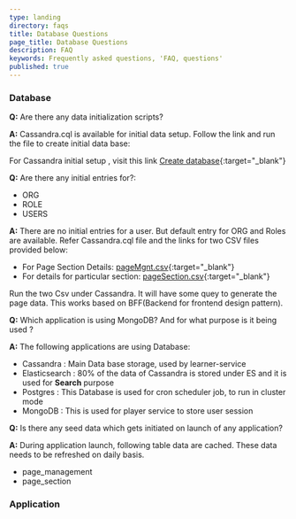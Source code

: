 ```yaml
---
type: landing
directory: faqs
title: Database Questions
page_title: Database Questions
description: FAQ
keywords: Frequently asked questions, 'FAQ, questions'
published: true
---
```

### Database

**Q:** Are there any data initialization scripts?

**A:** Cassandra.cql is available for initial data setup. Follow the link and run the file to create initial data base: 

For Cassandra initial setup , visit this link [Create database](https://github.com/project-sunbird/sunbird-lms-mw/tree/master/actors/src/main/resources){:target="_blank"}

**Q:** Are there any initial entries for?:

- ORG
- ROLE
- USERS

**A:**  There are no initial entries for a user. But default entry for ORG and Roles are available. Refer Cassandra.cql file and the links for two CSV files provided below:

- For Page Section Details: [pageMgnt.csv](https://github.com/project-sunbird/sunbird-lms-mw/blob/master/actors/src/main/resources/pageMgmt.csv){:target="_blank"}
- For details for particular section: [pageSection.csv](https://github.com/project-sunbird/sunbird-lms-mw/blob/master/actors/src/main/resources/pageSection.csv){:target="_blank"}
     
Run the two Csv under Cassandra. It will have some quey to generate the page data. This works based on BFF(Backend for frontend design pattern).

**Q:**  Which application is using MongoDB? And for what purpose is it being used ?

**A:** The following applications are using Database: 

 - Cassandra : Main Data base storage, used by learner-service
 - Elasticsearch :  80% of the data of Cassandra is stored under ES and it is used for **Search** purpose
 - Postgres : This Database is used for cron scheduler job, to run in cluster mode
 - MongoDB : This is used for player service to store user session
 
**Q:** Is there any seed data which gets initiated on launch of any application?

**A:** During application launch, following table data are cached. These data needs to be refreshed on daily basis. 

- page_management 
- page_section

### Application 
